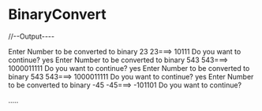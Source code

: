 # BinaryConvert

//--Output----

Enter Number to be converted to binary
23
23===> 10111
Do you want to continue?
yes
Enter Number to be converted to binary
543
543===> 1000011111
Do you want to continue?
yes
Enter Number to be converted to binary
543
543===> 1000011111
Do you want to continue?
yes
Enter Number to be converted to binary
-45
-45===> -101101
Do you want to continue?

.....
